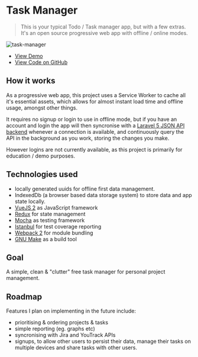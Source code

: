 Task Manager
============

> This is your typical Todo / Task manager app, but with a few extras. It's an open source progressive web app with offline / online modes.

![task-manager](/assets/screenshots/task-manager-1.png)

 * [View Demo](https://task-manager.neilrussell.co.za)
 * [View Code on GitHub](https://github.com/neilrussell6/vuejs-task-manager)

How it works
------------

As a progressive web app, this project uses a Service Worker to cache all it's essential assets, which allows for almost instant load time and offline usage, amongst other things.

It requires no signup or login to use in offline mode, but if you have an account and login the app will then syncronise with a [Laravel 5 JSON API backend](/task-manager-api) whenever a connection is available, and continuously query the API in the background as you work, storing the changes you make.

However logins are not currently available, as this project is primarily for education / demo purposes.

Technologies used
-----------------

 * locally generated uuids for offline first data management.
 * IndexedDb (a browser based data storage system) to store data and app state locally.
 * [VueJS 2](https://vuejs.org/) as JavaScript framework
 * [Redux](http://redux.js.org/) for state management
 * [Mocha](https://mochajs.org/) as testing framework
 * [Istanbul](https://istanbul.js.org/) for test coverage reporting
 * [Webpack 2](https://webpack.github.io/) for module bundling
 * [GNU Make](https://www.gnu.org/software/make/) as a build tool

Goal
----

A simple, clean & "clutter" free task manager for personal project management.

Roadmap
-------

Features I plan on implementing in the future include:

 * prioritising & ordering projects & tasks
 * simple reporting (eg. graphs etc)
 * syncronising with Jira and YouTrack APIs
 * signups, to allow other users to persist their data, manage their tasks on multiple devices and share tasks with other users.
